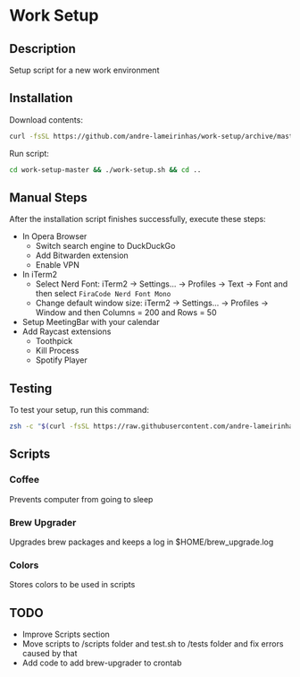 # Work Setup

## Description
Setup script for a new work environment

## Installation
Download contents:
```bash
curl -fsSL https://github.com/andre-lameirinhas/work-setup/archive/master.tar.gz | tar -xz
```
Run script:
```bash
cd work-setup-master && ./work-setup.sh && cd ..
```

## Manual Steps
After the installation script finishes successfully, execute these steps:
- In Opera Browser
  - Switch search engine to DuckDuckGo
  - Add Bitwarden extension
  - Enable VPN
- In iTerm2
  - Select Nerd Font: iTerm2 -> Settings... -> Profiles -> Text -> Font and then select `FiraCode Nerd Font Mono`
  - Change default window size: iTerm2 -> Settings... -> Profiles -> Window and then Columns = 200 and Rows = 50
- Setup MeetingBar with your calendar
- Add Raycast extensions
  - Toothpick
  - Kill Process
  - Spotify Player

## Testing
To test your setup, run this command:
```bash
zsh -c "$(curl -fsSL https://raw.githubusercontent.com/andre-lameirinhas/work-setup/refs/heads/master/tests/test.sh)"
```

## Scripts
### Coffee  
Prevents computer from going to sleep
### Brew Upgrader  
Upgrades brew packages and keeps a log in $HOME/brew_upgrade.log
### Colors  
Stores colors to be used in scripts

## TODO
- Improve Scripts section
- Move scripts to /scripts folder and test.sh to /tests folder and fix errors caused by that
- Add code to add brew-upgrader to crontab

